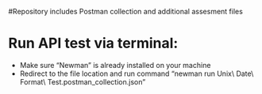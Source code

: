 #Repository includes Postman collection and additional assesment files

# Run API test via terminal:

- Make sure “Newman” is already installed on your machine
- Redirect to the file location and run command “newman run Unix\ Date\ Format\ Test.postman_collection.json”
